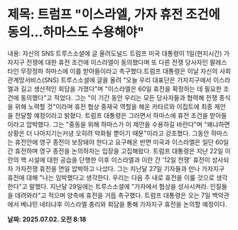 # **제목: 트럼프 "이스라엘, 가자 휴전 조건에 동의…하마스도 수용해야"**

  내용: 자신의 SNS 트루스소셜에 글 올려도널드 트럼프 미국 대통령이 1일(현지시간) 가자지구 전쟁에 대한 휴전 조건에 이스라엘이 동의했다며 또 다른 전쟁 당사자인 팔레스타인 무장정파 하마스에 이를 받아들이라고 촉구했다.트럼프 대통령은 이날 자신의 사회관계망서비스(SNS) 트루스소셜에 글을 올려 "오늘 우리 대표단은 가자지구에서 이스라엘과 길고 생산적인 회담을 가졌다"며 "이스라엘은 60일 휴전을 확정하는 데 필요한 조건에 동의했다"고 적었다. 그는 "이 기간 동안 우리는 모든 당사자들과 협력해 전쟁 종식을 위해 노력할 것"이라며 휴전 협상 중재국 역할을 해온 카타르와 이집트에 최종 제안을 전달할 예정이라고 밝혔다. 트럼프 대통령은 그러면서 하마스에 휴전 조건을 받아들이라고 압박했다. 그는 "중동을 위해 하마스가 이 제안을 수용하길 바란다"며 "왜냐하면 상황은 더 나아지기는커녕 오히려 악화될 뿐이기 때문"이라고 강조했다. 그동안 하마스는 휴전안에 영구 종전이 보장돼야 한다고 요구해온 반면 미국과 이스라엘은 일단 60일 간 휴전하며 영구 종전을 논의하자는 입장을 고집해왔다. 트럼프 대통령은 지난 22일 이란의 핵 시설에 대한 공습을 단행한 이후 이스라엘과 이란 간 '12일 전쟁' 휴전이 성사되자 가자전쟁 휴전을 연일 압박하고 나섰다. 그는 지난달 27일 기자들과 만나 가자지구 휴전에 대해 "나는 임박했다고 생각한다. 우리는 다음 주 내로 휴전을 이룰 것으로 생각한다"고 말했다. 지난달 29일에는 트루스소셜에 "가자에서 협상을 성사시켜라. 인질들을 데려와라"고 적으며 양측에 휴전을 거듭 촉구했다. 트럼프 대통령은 오는 7일 백악관에서 베냐민 네타냐후 이스라엘 총리와 회담을 통해 가자지구 휴전을 논의할 예정이다.

  **날짜: 2025.07.02. 오전 8:18**